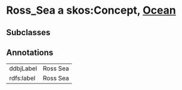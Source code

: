 # Ross_Sea a skos:Concept, [Ocean](/0.1/Ocean)

## Subclasses

## Annotations

|||
|-----|-----|
|ddbjLabel|Ross Sea|
|rdfs:label|Ross Sea|

